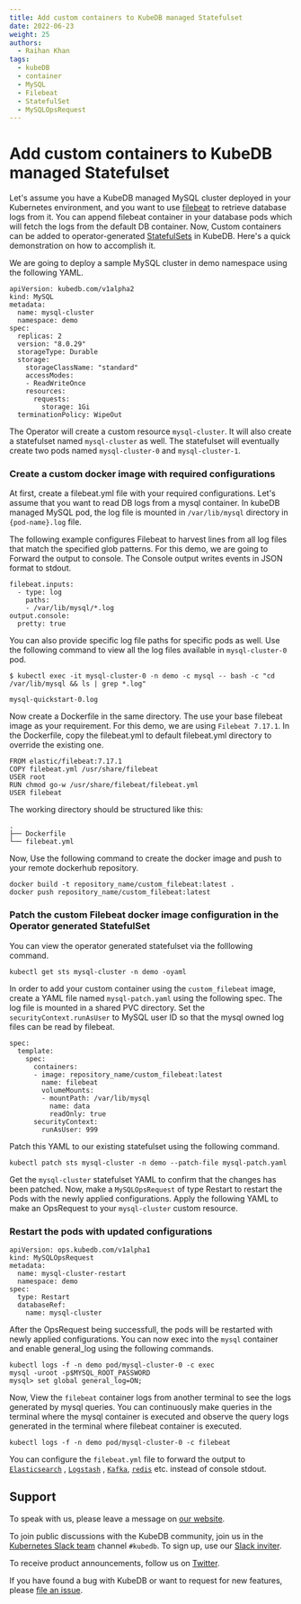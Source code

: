 ```yaml
---
title: Add custom containers to KubeDB managed Statefulset
date: 2022-06-23
weight: 25
authors:
  - Raihan Khan
tags:
  - kubeDB
  - container
  - MySQL
  - Filebeat
  - StatefulSet
  - MySQLOpsRequest
---
```


# Add custom containers to KubeDB managed Statefulset

Let's assume you have a KubeDB managed MySQL cluster deployed in your Kubernetes environment, and you want to use [filebeat](https://www.elastic.co/beats/filebeat) to retrieve database logs from it. You can append filebeat container in your database pods which will fetch the logs from the default DB container. Now, Custom containers can be added to operator-generated [StatefulSets](https://kubernetes.io/docs/concepts/workloads/controllers/statefulset) in KubeDB. Here's a quick demonstration on how to accomplish it.

We are going to deploy a sample MySQL cluster in demo namespace using the following YAML.

```
apiVersion: kubedb.com/v1alpha2
kind: MySQL
metadata:
  name: mysql-cluster
  namespace: demo
spec:
  replicas: 2
  version: "8.0.29"
  storageType: Durable
  storage:
    storageClassName: "standard"
    accessModes:
    - ReadWriteOnce
    resources:
      requests:
        storage: 1Gi
  terminationPolicy: WipeOut
```

The Operator will create a custom resource `mysql-cluster`. It will also create a statefulset named `mysql-cluster` as well. The statefulset will eventually create two pods named `mysql-cluster-0` and `mysql-cluster-1`.

### Create a custom docker image with required configurations

At first, create a filebeat.yml file with your required configurations. Let's assume that you want to read DB logs from a mysql container. In kubeDB managed MySQL pod, the log file is mounted in `/var/lib/mysql` directory in `{pod-name}.log` file.

The following example configures Filebeat to harvest lines from all log files that match the specified glob patterns. For this demo, we are going to Forward the output to console. The Console output writes events in JSON format to stdout.

```
filebeat.inputs:
  - type: log
    paths:
    - /var/lib/mysql/*.log
output.console:
  pretty: true
```

You can also provide specific log file paths for specific pods as well. Use the following command to view all the log files available in `mysql-cluster-0` pod.

```
$ kubectl exec -it mysql-cluster-0 -n demo -c mysql -- bash -c "cd /var/lib/mysql && ls | grep *.log"

mysql-quickstart-0.log
```

Now create a Dockerfile in the same directory. The use your base filebeat image as your requirement. For this demo, we are using `Filebeat 7.17.1`. In the Dockerfile, copy the filebeat.yml to default filebeat.yml directory to override the existing one.

```
FROM elastic/filebeat:7.17.1
COPY filebeat.yml /usr/share/filebeat
USER root
RUN chmod go-w /usr/share/filebeat/filebeat.yml
USER filebeat
```

The working directory should be structured like this:
```
.
├── Dockerfile
└── filebeat.yml
```

Now, Use the following command to create the docker image and push to your remote dockerhub repository.

```
docker build -t repository_name/custom_filebeat:latest .
docker push repository_name/custom_filebeat:latest
```
### Patch the custom Filebeat docker image configuration in the Operator generated StatefulSet

You can view the operator generated statefulset via the folllowing command.

```
kubectl get sts mysql-cluster -n demo -oyaml
```

In order to add your custom container using the `custom_filebeat` image, create a YAML file named `mysql-patch.yaml` using the following spec. The log file is mounted in a shared PVC directory. Set the `securityContext.runAsUser` to MySQL user ID so that the mysql owned log files can be read by filebeat.

```
spec:
  template:
    spec:
      containers:
      - image: repository_name/custom_filebeat:latest
        name: filebeat
        volumeMounts:
        - mountPath: /var/lib/mysql
          name: data
          readOnly: true
      securityContext:
        runAsUser: 999
```

Patch this YAML to our existing statefulset using the following command.

```
kubectl patch sts mysql-cluster -n demo --patch-file mysql-patch.yaml
```

Get the `mysql-cluster` statefulset YAML to confirm that the changes has been patched. Now, make a `MySQLOpsRequest` of type Restart to restart the Pods with the newly applied configurations. Apply the following YAML to make an OpsRequest to your `mysql-cluster` custom resource.

### Restart the pods with updated configurations

```
apiVersion: ops.kubedb.com/v1alpha1
kind: MySQLOpsRequest
metadata:
  name: mysql-cluster-restart
  namespace: demo
spec:
  type: Restart
  databaseRef:
    name: mysql-cluster
```

After the OpsRequest being successfull, the pods will be restarted with newly applied configurations. You can now exec into the `mysql` container and enable general_log using the following commands.

```
kubectl logs -f -n demo pod/mysql-cluster-0 -c exec
mysql -uroot -p$MYSQL_ROOT_PASSWORD
mysql> set global general_log=ON;
```

Now, View the `filebeat` container logs from another terminal to see the logs generated by mysql queries. You can continuously make queries in the terminal where the mysql container is executed and observe the query logs generated in the terminal where filebeat container is executed.

```
kubectl logs -f -n demo pod/mysql-cluster-0 -c filebeat
```

You can configure the `filebeat.yml` file to forward the output to [`Elasticsearch`](https://www.elastic.co/guide/en/beats/filebeat/current/elasticsearch-output.html) , [`Logstash`](https://www.elastic.co/guide/en/beats/filebeat/current/elasticsearch-output.html) , [`Kafka`](https://www.elastic.co/guide/en/beats/filebeat/current/kafka-output.html), [`redis`](https://www.elastic.co/guide/en/beats/filebeat/current/redis-output.html) etc. instead of console stdout.

## Support

To speak with us, please leave a message on [our website](https://appscode.com/contact/).

To join public discussions with the KubeDB community, join us in the [Kubernetes Slack team](https://kubernetes.slack.com/messages/C8149MREV/) channel `#kubedb`. To sign up, use our [Slack inviter](http://slack.kubernetes.io/).

To receive product announcements, follow us on [Twitter](https://twitter.com/KubeDB).

If you have found a bug with KubeDB or want to request for new features, please [file an issue](https://github.com/kubedb/project/issues/new).
